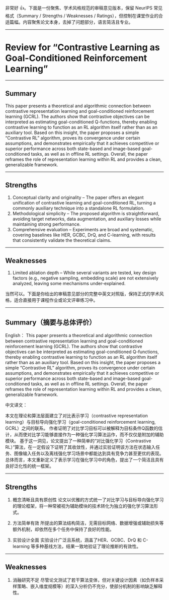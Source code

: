 非常好 👍。下面是一份聚焦、学术风格规范的审稿意见版本，保留 NeurIPS 常见格式（Summary / Strengths / Weaknesses / Ratings），但控制在课堂作业的合适篇幅。内容聚焦论文本身，去掉了问题部分，语言简洁且专业。

---

# Review for “Contrastive Learning as Goal-Conditioned Reinforcement Learning”

---

## Summary

This paper presents a theoretical and algorithmic connection between contrastive representation learning and goal-conditioned reinforcement learning (GCRL).
The authors show that contrastive objectives can be interpreted as estimating goal-conditioned Q-functions, thereby enabling contrastive learning to function as an RL algorithm itself rather than as an auxiliary tool.
Based on this insight, the paper proposes a simple “Contrastive RL” algorithm, proves its convergence under certain assumptions, and demonstrates empirically that it achieves competitive or superior performance across both state-based and image-based goal-conditioned tasks, as well as in offline RL settings.
Overall, the paper reframes the role of representation learning within RL and provides a clean, generalizable framework.

---

## Strengths

1. Conceptual clarity and originality – The paper offers an elegant unification of contrastive learning and goal-conditioned RL, turning a commonly auxiliary technique into a standalone RL formulation.
2. Methodological simplicity – The proposed algorithm is straightforward, avoiding target networks, data augmentation, and auxiliary losses while maintaining strong performance.
3. Comprehensive evaluation – Experiments are broad and systematic, covering baselines like HER, GCBC, DrQ, and C-learning, with results that consistently validate the theoretical claims.

---

## Weaknesses

1. Limited ablation depth – While several variants are tested, key design factors (e.g., negative sampling, embedding scale) are not extensively analyzed, leaving some mechanisms under-explained.



当然可以。下面是你给出的审稿意见部分的完整中英文对照版，保持正式的学术风格，适合直接用于课程作业或论文评审练习中。

---

## Summary（摘要与总体评价）

English：
This paper presents a theoretical and algorithmic connection between contrastive representation learning and goal-conditioned reinforcement learning (GCRL).
The authors show that contrastive objectives can be interpreted as estimating goal-conditioned Q-functions, thereby enabling contrastive learning to function as an RL algorithm itself rather than as an auxiliary tool.
Based on this insight, the paper proposes a simple “Contrastive RL” algorithm, proves its convergence under certain assumptions, and demonstrates empirically that it achieves competitive or superior performance across both state-based and image-based goal-conditioned tasks, as well as in offline RL settings.
Overall, the paper reframes the role of representation learning within RL and provides a clean, generalizable framework.


中文译文：


本文在理论和算法层面建立了对比表示学习（contrastive representation learning）与目标导向强化学习（goal-conditioned reinforcement learning, GCRL）之间的联系。
作者证明了对比学习目标可以被解释为目标条件Q函数的估计，从而使对比学习能够直接作为一种强化学习算法运作，而不仅仅是附加的辅助模块。
基于这一洞见，论文提出了一种简单的“对比强化学习（Contrastive RL）”算法，在一定假设下证明了其收敛性，并通过实验证明该方法在状态输入任务、图像输入任务以及离线强化学习场景中都能达到具有竞争力甚至更优的表现。
总体而言，本文重新定义了表示学习在强化学习中的角色，提出了一个简洁且具有良好泛化性的统一框架。

---

## Strengths

1. 概念清晰且具有原创性
   论文以优雅的方式统一了对比学习与目标导向强化学习的理论框架，将一种常被视为辅助模块的技术转化为独立的强化学习算法形式。

2. 方法简单有效
   所提出的算法结构简洁，无需目标网络、数据增强或辅助损失等额外机制，却依然在多个任务中保持了良好的性能。

3. 实验设计全面
   实验设计广泛且系统，涵盖了HER、GCBC、DrQ 和 C-learning 等多种基线方法，结果一致地验证了理论推断的有效性。

---

## Weaknesses

1. 消融研究不足
   尽管论文测试了若干算法变体，但对关键设计因素（如负样本采样策略、嵌入维度规模等）的深入分析仍不充分，使部分机制的影响缺乏解释性。